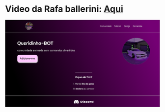 # Video da Rafa ballerini: [Aqui](https://youtu.be/llF6vD-RljE?si=oHz7cZM5ZX8t5b8T)

![Foto da pagina](landing-page.PNG)
